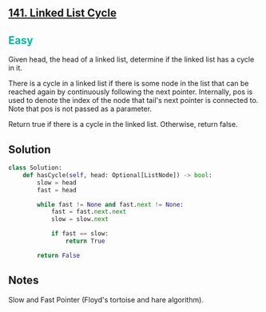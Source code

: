 ## [141. Linked List Cycle](https://leetcode.com/problems/linked-list-cycle/)

<h2 style="color:#00b8a3">Easy</h2>

Given head, the head of a linked list, determine if the linked list has a cycle in it.

There is a cycle in a linked list if there is some node in the list that can be reached again by continuously following the next pointer. Internally, pos is used to denote the index of the node that tail's next pointer is connected to. Note that pos is not passed as a parameter.

Return true if there is a cycle in the linked list. Otherwise, return false.

## Solution
```python
class Solution:
    def hasCycle(self, head: Optional[ListNode]) -> bool:
        slow = head
        fast = head

        while fast != None and fast.next != None:
            fast = fast.next.next
            slow = slow.next

            if fast == slow:
                return True

        return False
```

## Notes
Slow and Fast Pointer (Floyd's tortoise and hare algorithm).
